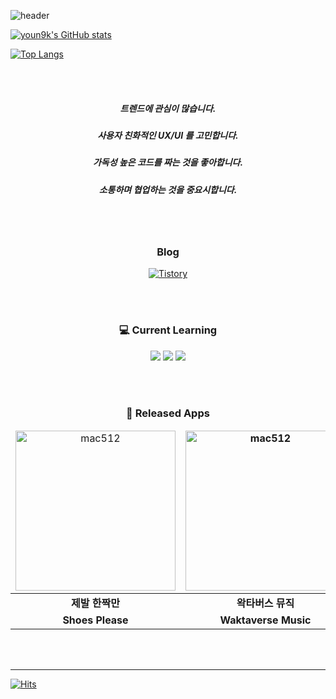 

![header](https://capsule-render.vercel.app/api?type=waving&height=200&text=YoungkyuSong&fontSize=40&fontAlign=80&fontAlignY=40&color=gradient)

[![youn9k's GitHub stats](https://github-readme-stats.vercel.app/api?username=youn9k&count_private=true)](https://github.com/anuraghazra/github-readme-stats)

[![Top Langs](https://github-readme-stats.vercel.app/api/top-langs/?username=youn9k&hide=scss,html&layout=compact)](https://github.com/anuraghazra/github-readme-stats)

<br><br>

<div align = "center">
<h5> 트렌드에 관심이 많습니다. </h5>
<h5> 사용자 친화적인 UX/UI 를 고민합니다. </h5>
<h5> 가독성 높은 코드를 짜는 것을 좋아합니다. </h5>
<h5> 소통하며 협업하는 것을 중요시합니다. </h5>
</div>
 
<br><br>
 
<div align = "center">
<h3> Blog </h3>
<a href="https://youngkdevlog.tistory.com/"><img alt="Tistory" src ="https://img.shields.io/badge/Tistory-88d9d0?style=for-the-badge&logo=Tistory&logoColor=white"/></a>
</div>

<br><br>
 
<div align = "center">
<h3> 💻 Current Learning </h3>

<img src="https://img.shields.io/badge/iOS-303030?style=for-the-badge&logo=Apple&logoColor=white"/>
<img src="https://img.shields.io/badge/Swift-E34F26?style=for-the-badge&logo=Swift&logoColor=white"/>
<img src="https://img.shields.io/badge/SwiftUI-1c4dd2?style=for-the-badge&logo=Swift&logoColor=white"/>
</div>
 
 <br><br>
 
 <div align = "center">
 <h3> 💎 Released Apps </h3>
 
 <table width="100%">
   <thead align="center">
     <tr border: none;>
           <td>
            <a href="https://apps.apple.com/kr/app/%EC%A0%9C%EB%B0%9C-%ED%95%9C%EC%A7%9D%EB%A7%8C-shoes-please/id1622140980">
             <img width="256" alt="mac512" src="https://user-images.githubusercontent.com/60254939/202892998-0daf7640-7000-42c0-8db4-52f77e344122.png">
            </a>
           </td>
           <td><b>
            <a href="https://apps.apple.com/kr/app/waktaverse-music/id1641642735">
            <img width="256" alt="mac512" src="https://user-images.githubusercontent.com/60254939/202893144-6df212c8-986a-449f-a0fc-6d2a65f4358a.png">
             </a>
            </b></td>
     </tr>
   </thead>
   <tbody align="center">
     <tr> 
           <td><b>
             제발 한짝만
           </b></td>
           <td><b>
             왁타버스 뮤직
           </b></td>
      </tr>
      <tr> 
            <td><b>
             Shoes Please
            </b></td>
            <td><b>
             Waktaverse Music
            </b></td>
      </tr>
   </tbody>
 </table>
</div>
 
 <br><br>
 

 
 
 <hr>
 
 [![Hits](https://hits.seeyoufarm.com/api/count/incr/badge.svg?url=https%3A%2F%2Fgithub.com%2FYoungking0914&count_bg=%237E7E7E&title_bg=%23555555&icon=swift.svg&icon_color=%23FF8D00&title=hits&edge_flat=false)](https://hits.seeyoufarm.com)
 


